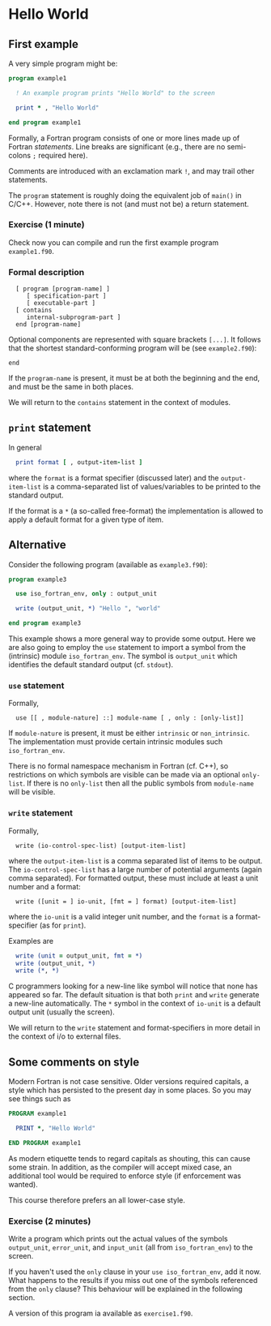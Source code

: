 # Hello World

## First example

A very simple program might be:
```fortran
program example1

  ! An example program prints "Hello World" to the screen

  print * , "Hello World"

end program example1
```

Formally, a Fortran program consists of one or more lines made up of
Fortran _statements_. Line breaks are significant (e.g., there are
no semi-colons `;` required here).

Comments are introduced with an exclamation mark `!`, and may trail
other statements.

The `program` statement is roughly doing the equivalent job of `main()`
in C/C++. However, note there is not (and must not be) a return statement.

### Exercise (1 minute)

Check now you can compile and run the first example program `example1.f90`.

### Formal description

```
  [ program [program-name] ]
     [ specification-part ]
     [ executable-part ]
  [ contains
     internal-subprogram-part ]
  end [program-name]
```
Optional components are represented with square brackets `[...]`. It
follows that the shortest standard-conforming program will be (see
`example2.f90`):
```
end
```
If the `program-name` is present, it must be at both the beginning and
the end, and must be the same in both places.

We will return to the `contains` statement in the context of modules.

## `print` statement

In general
```fortran
  print format [ , output-item-list ]
```
where the `format` is a format specifier (discussed later) and the
`output-item-list` is a comma-separated list of values/variables
to be printed to the standard output.

If the format is a  `*` (a so-called free-format) the implementation
is allowed to apply a default format for a given type of item.


## Alternative

Consider the following program (available as `example3.f90`):
```fortran
program example3

  use iso_fortran_env, only : output_unit

  write (output_unit, *) "Hello ", "world"

end program example3
```

This example shows a more general way to provide some output. Here we are
also going to employ the `use` statement to import a symbol from the
(intrinsic) module `iso_fortran_env`. The symbol is `output_unit` which
identifies the default standard output (cf. `stdout`).


### `use` statement

Formally,
```
  use [[ , module-nature] ::] module-name [ , only : [only-list]]
```
If `module-nature` is present, it must be either `intrinsic` or
`non_intrinsic`. The implementation must provide certain intrinsic
modules such `iso_fortran_env`.

There is no formal namespace mechanism in Fortran (cf. C++), so
restrictions on which symbols are visible can be made via an optional
`only-list`. If there is no `only-list` then all the public symbols
from `module-name` will be visible.


### `write` statement

Formally,
```
  write (io-control-spec-list) [output-item-list]
```
where the `output-item-list` is a comma separated list of items to
be output. The `io-control-spec-list` has a large number of potential
arguments (again comma separated). For formatted output, these must
include at least a unit number and a format:
```
  write ([unit = ] io-unit, [fmt = ] format) [output-item-list]
```
where the `io-unit` is a valid integer unit number, and the `format`
is a format-specifier (as for `print`).

Examples are
```fortran
  write (unit = output_unit, fmt = *)
  write (output_unit, *)
  write (*, *)
```
C programmers looking for a new-line like symbol will notice that none
has appeared so far. The default situation is that both `print` and
`write` generate a new-line automatically. The `*` symbol in the context
of `io-unit` is a default output unit (usually the screen).

We will return to the `write` statement and format-specifiers in more
detail in the context of i/o to external files.

## Some comments on style

Modern Fortran is not case sensitive. Older versions required capitals,
a style which has persisted to the present day in some places. So you
may see things such as
```fortran
PROGRAM example1

  PRINT *, "Hello World"

END PROGRAM example1
```
As modern etiquette tends to regard capitals as shouting, this can cause
some strain. In addition, as the compiler will accept mixed
case, an additional tool would be required to enforce style (if
enforcement was wanted).

This course therefore prefers an all lower-case style.

### Exercise (2 minutes)

Write a program which prints out the actual values of the symbols
`output_unit`, `error_unit`, and `input_unit`
(all from `iso_fortran_env`) to the screen.

If you haven't used the `only` clause in your `use iso_fortran_env`,
add it now. What happens to the results if you miss out one of the
symbols referenced from the `only` clause? This behaviour will be
explained in the following section.

A version of this program ia available as `exercise1.f90`.
